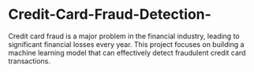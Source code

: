 # Credit-Card-Fraud-Detection-
Credit card fraud is a major problem in the financial industry, leading to significant financial losses every year. This project focuses on building a machine learning model that can effectively detect fraudulent credit card transactions.
